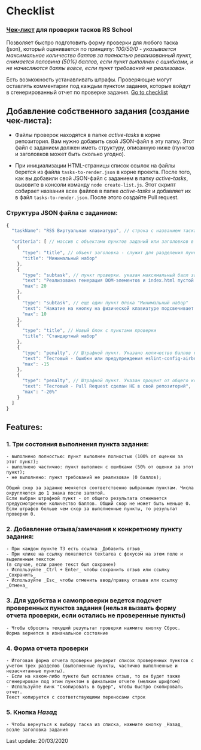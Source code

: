 # Checklist
### [Чек-лист](https://rolling-scopes-school.github.io/checklist/) для проверки тасков RS School

Позволяет быстро подготовить форму проверки для любого таска (json), который оценивается по принципу: _100/50/0 - указывается максимальное количество баллов за полностью реализованный пункт, снимается половина (50%) баллов, если пункт выполнен с ошибками, и не начисляются баллы вовсе, если пункт требований не реализован_.

Есть возможность устанавливать штрафы. Проверяющие могут оставлять комментарии под каждым пунктом задания, которые войдут в сгенерированный отчет по проверке задания. [Go to checklist](https://jerubrin.github.io/checklist-nodejs/)

## Добавление собственного задания (создание чек-листа):

- Файлы проверок находятся в папке _active-tasks_ в корне репозитория. Вам нужно добавить свой JSON-файл в эту папку. Этот файл с заданием должен иметь структуру, описанную ниже (пунктов и заголовков может быть сколько угодно).

- При инициализации HTML-страницы список ссылок на файлы берется из файла `tasks-to-render.json` в корне проекта. После того, как вы добавили свой JSON-файл с заданием в папку _active-tasks_, вызовите в консоли команду `node create-list.js`. Этот скрипт собирает названия всех файлов в папке _active-tasks_ и добавляет их в файл `tasks-to-render.json`. После этого создайте Pull request.


### Структура JSON файла с заданием:

```javascript
{
  "taskName": "RSS Виртуальная клавиатура", // строка с названием таска

  "criteria": [ // массив с объектами пунктов заданий или заголовков в качестве элементов
    {
      "type": "title", // объект заголовка - служит для разделения пунктов проверки на блоки
      "title": "Минимальный набор"
    },
    {
      "type": "subtask", // пункт проверки. указан максимальный балл за выполнение
      "text": "Реализована генерация DOM-элементов и index.html пустой изначально",
      "max": 20
    },
    {
      "type": "subtask", // еще один пункт блока "Минимальный набор"
      "text": "Нажатие на кнопку на физической клавиатуре подсвечивает кнопку на виртуальной",
      "max": 10
    },
    {
      "type": "title", // Новый блок с пунктами проверки
      "title": "Стандартный набор"
    },
    {
      "type": "penalty", // Штрафной пункт. Указано количество баллов которое снимается, если он выбран.
      "text": "Тестовый - Oшибки или предупреждения eslint-config-airbnb-base",
      "max": -15
    },
    {
      "type": "penalty", // Штрафной пункт. Указан процент от общего количества баллов которые снимается, если он выбран.
      "text": "Тестовый - Pull Request сделан НЕ в свой репозиторий",
      "max": "-20%"
    }
  ]
}
```

## Features:
 ### 1. Три состояния выполнения пункта задания:
    - выполнено полностью: пункт выполнен полностью (100% от оценки за этот пункт);
    - выполнено частично: пункт выполнен с ошибками (50% от оценки за этот пункт);
    - не выполнено: пункт требований не реализован (0 баллов);

    Общий скор за задание меняется соответственно выбранным пунктам. Числа округляются до 1 знака после запятой.
    Если выбран штрафной пункт - от общего результата отнимается предусмотренное количество баллов. Общий скор не может быть меньше 0.
    Если штрафов больше чем скор за выполненные пункты, то результат проверки 0.

### 2. Добавление отзыва/замечания к конкретному пункту задания:
    - При каждом пункте ТЗ есть ссылка _Добавить отзыв_
    - При клике на ссылку появляется textarea с фокусом на этом поле и выделенным текстом
    (в случае, если ранее текст был сохранен)
    - Используйте _Ctrl + Enter_ чтобы сохранить отзыв или ссылку _Сохранить_
    - Используйте _Esc_ чтобы отменить ввод/правку отзыва или ссылку _Отмена_

### 3. Для удобства и самопроверки ведется подсчет проверенных пунктов задания (нельзя вызвать форму отчета проверки, если остались не проверенные пункты)
    - Чтобы сбросить текущий результат проверки нажмите кнопку Сброс. Форма вернется в изначальное состояние

### 4. Форма отчета проверки
    - Итоговая форма отчета проверки рендерит список проверенных пунктов с учетом трех разделов (выполненные пункты, частично выполненные и незасчитанные пункты).
    - Если на каком-либо пункте был оставлен отзыв, то он будет также сгенерирован под этим пунктом в финальном отчете (мелким шрифтом)
    - Используйте линк "Скопировать в буфер", чтобы быстро скопировать отчет.
    Текст копируется с соответствующими переносами строк

### 5. Кнопка _Назад_
    - Чтобы вернуться к выбору таска из списка, нажмите кнопку _Назад_ возле заголовка задания

Last update: 20/03/2020